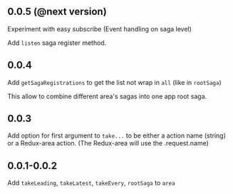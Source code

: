 ## 0.0.5 (@next version)

Experiment with easy subscribe (Event handling on saga level)

Add `listen` saga register method.

## 0.0.4

Add `getSagaRegistrations` to get the list not wrap in `all` (like in `rootSaga`)

This allow to combine different area's sagas into one app root saga.

## 0.0.3

Add option for first argument to `take...` to be either a action name (string) or a Redux-area action.
(The Redux-area will use the .request.name)

## 0.0.1-0.0.2

Add `takeLeading`, `takeLatest`, `takeEvery`, `rootSaga` to `area`
